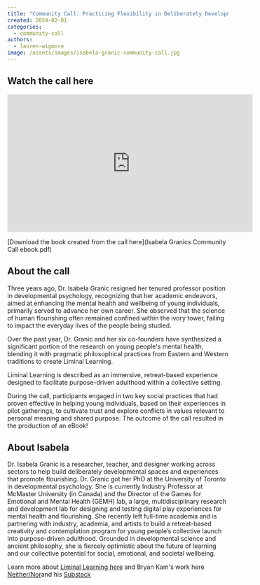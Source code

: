```yaml
---
title: "Community Call: Practicing Flexibility in Deliberately Developmental Spaces"
created: 2024-02-01
categories:
  - community-call
authors:
  - lauren-wigmore
image: /assets/images/isabela-granic-community-call.jpg
---
```

## Watch the call here

<iframe width="560" height="315" src="https://www.youtube.com/embed/LAYHZ0WdN4o?si=9Zq13tOH3JU7KvBo" title="YouTube video player" frameborder="0" allow="accelerometer; autoplay; clipboard-write; encrypted-media; gyroscope; picture-in-picture; web-share" allowfullscreen></iframe>

[Download the book created from the call here](Isabela Granics Community Call ebook.pdf)

## About the call

Three years ago, Dr. Isabela Granic resigned her tenured professor position in developmental psychology, recognizing that her academic endeavors, aimed at enhancing the mental health and wellbeing of young individuals, primarily served to advance her own career. She observed that the science of human flourishing often remained confined within the ivory tower, failing to impact the everyday lives of the people being studied. 

Over the past year, Dr. Granic and her six co-founders have synthesized a significant portion of the research on young people's mental health, blending it with pragmatic philosophical practices from Eastern and Western traditions to create Liminal Learning. 

Liminal Learning is described as an immersive, retreat-based experience designed to facilitate purpose-driven adulthood within a collective setting. 

During the call, participants engaged in two key social practices that had proven effective in helping young individuals, based on their experiences in pilot gatherings, to cultivate trust and explore conflicts in values relevant to personal meaning and shared purpose. The outcome of the call resulted in the production of an eBook!
## About Isabela

Dr. Isabela Granic is a researcher, teacher, and designer working across sectors to help build deliberately developmental spaces and experiences that promote flourishing. Dr. Granic got her PhD at the University of Toronto in developmental psychology. She is currently Industry Professor at McMaster University (in Canada) and the Director of the Games for Emotional and Mental Health (GEMH) lab, a large, multidisciplinary research and development lab for designing and testing digital play experiences for mental health and flourishing. She recently left full-time academia and is partnering with industry, academia, and artists to build a retreat-based creativity and contemplation program for young people’s collective launch into purpose-driven adulthood. Grounded in developmental science and ancient philosophy, she is fiercely optimistic about the future of learning and our collective potential for social, emotional, and societal wellbeing.

Learn more about [Liminal Learning here](https://liminal-learning.com/) and Bryan Kam's work here [Neither/Nor](https://bryankam.com/neither)and his [Substack](https://bryankam.substack.com)
